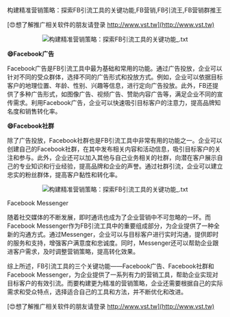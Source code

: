 构建精准营销策略：探索FB引流工具的关键功能,FB营销,FB引流王,FB营销群推王

[😍想了解推广相关软件的朋友请登录 http://www.vst.tw](http://www.vst.tw)

 <center><img src="https://vst.tw/MP4/tuiguang/png/4.png" alt="构建精准营销策略：探索FB引流工具的关键功能_.txt"></center>

**😄Facebook广告**

Facebook广告是FB引流工具中最为基础和常用的功能。通过广告投放，企业可以针对不同的受众群体，选择不同的广告形式和投放方式。例如，企业可以依据目标客户的地理位置、年龄、性别、兴趣等信息，进行定向广告投放。此外，FB还提供了多种广告形式，如图像广告、视频广告、赞助内容广告等，满足企业不同的宣传需求。利用Facebook广告，企业可以快速吸引目标客户的注意力，提高品牌知名度和销售转化率。

**😄Facebook社群**

除了广告投放，Facebook社群也是FB引流工具中非常有用的功能之一。企业可以创建自己的Facebook社群，在其中发布相关内容和活动信息，吸引目标客户的关注和参与。此外，企业还可以加入其他与自己业务相关的社群，向潜在客户展示自己的专业知识和行业经验，提高品牌和企业的声誉。通过社群引流，企业可以建立忠实的粉丝群体，提高客户黏性和转化率。

 <center><img src="https://vst.tw/MP4/tuiguang/png/3.png" alt="构建精准营销策略：探索FB引流工具的关键功能_.txt"></center>

Facebook Messenger

随着社交媒体的不断发展，即时通讯也成为了企业营销中不可忽略的一环。而Facebook Messenger作为FB引流工具中的重要组成部分，为企业提供了一种全新的沟通方式。通过Messenger，企业可以与目标客户进行实时沟通，提供即时的服务和支持，增强客户满意度和忠诚度。同时，Messenger还可以帮助企业跟进客户需求，及时调整营销策略，提高转化效果。

综上所述，FB引流工具的三个关键功能——Facebook广告、Facebook社群和Facebook Messenger，为企业提供了一系列有力的营销工具，帮助企业实现对目标客户的有效引流。而要构建更为精准的营销策略，企业还需要根据自己的实际需求和受众特点，选择适合自己的工具和方法，并不断优化和改进。

[😍想了解推广相关软件的朋友请登录 http://www.vst.tw](http://www.vst.tw)



